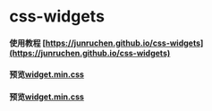 # css-widgets

####  使用教程 [https://junruchen.github.io/css-widgets](https://junruchen.github.io/css-widgets)
####  预览[widget.min.css](https://github.com/junruchen/css-widgets/blob/master/assets/css/widget.css)
####  预览[widget.min.css](https://github.com/junruchen/css-widgets/blob/master/assets/css/widget.min.css)

